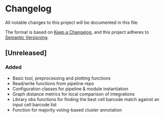 # Changelog

All notable changes to this project will be documented in this file.

The format is based on [Keep a Changelog][],
and this project adheres to [Semantic Versioning][].

[keep a changelog]: https://keepachangelog.com/en/1.0.0/
[semantic versioning]: https://semver.org/spec/v2.0.0.html

## [Unreleased]

### Added

- Basic tool, preprocessing and plotting functions
- Read/write functions from pipeline repo
- Configuration classes for pipeline & module instantiation
- Graph distance metrics for local comparison of integrations
- Library obs functions for finding the best cell barcode match against an input cell barcode list
- Function for majority voting-based cluster annotation

